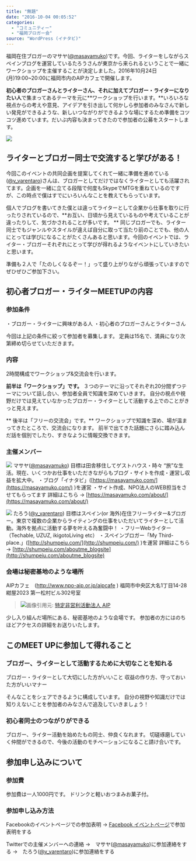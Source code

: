 ```yaml
---
title: "無題"
date: "2016-10-04 00:05:52"
categories:
  - "コミュニティー"
  - "福岡ブロガー会"
source: "WordPress (イナタビ)"
---
```


福岡在住ブロガーのマサヤ([@masayamuko](https://twitter.com/MasayaMuko))です。今回、ライターをしながらスペインブログを運営しているたろうさんが東京から来られるということで一緒にワークショップを主催することが決定しました。2016年10月24日(月)19:00~20:00に福岡市内のAIPカフェで開催します。

**初心者のブロガーさんとライターさん、それに加えてブロガー・ライターになりたい人**で集まってあるテーマを元に**ワークショップを行います。**いろいろな視点からの考えや意見、アイデアを引き出して何かしら参加者のみなさんで新しい発見ができるような、新しいつながりができるような場にするため準備をコツコツ進めています。だいぶ内容も決まってきたので参加者の公募をスタートします。

![](https://masayamuko.com/wp/wp-content/uploads/2016/10/スクリーンショット-2016-10-03-午後11.38.55.png)

## ライターとブロガー同士で交流すると学びがある！

今回このイベントの共同企画を提案してくれて一緒に準備を進めている([@v_varentaro](https://twitter.com/v_varentaro))さんは、ブロガーとしてだけではなくライターとしても活躍されてます。企画を一緒に立てる段階で何度もSkypeでMTGを重ねているのですが、この時点で僕はすでにいろいんなことを教えてもらっています。

個人でブログを書いてきた僕とは違ってライターとして企業から仕事を取りに行ったりされているので、**お互い、日頃から見えているものや考えていることが違ったりして、気づかされることが多いです。
**
同じブロガーでも、ライター同士でもジャンルやスタイルが違えば自分に取って当たり前のことでも、他の人にとっては学びになることがたくさんあると思います。今回のイベントでは、ライター・ブロガーそれぞれにとって学びが得れるようなイベントにしていきたいと思います。

準備も２人で「たのしくなるぞー！」って盛り上がりながら頑張っていますのでぜひぜひご参加下さい。

## 初心者ブロガー・ライターMEETUPの内容

### 参加条件
・ブロガー・ライターに興味がある人
・初心者のブロガーさんとライターさん

今回は上記の条件に絞って参加者を募集します。
定員は15名で、満員になり次第締め切らせていただきます。

### 内容

2時間構成でワークショップ&交流会を行います。

**前半は「ワークショップ」です。**
３つのテーマに沿ってそれぞれ20分間ずつテーマについて話し合い、参加者全員で知識を深めていきます。
自分の視点や視野だけでは見えていなかったブロガー・ライターとして活動する上でのことがきっと見えます。

**
後半は「フリーの交流会」です。**
ワークショップで知識を深め、場が温まってきたところで、交流会になります。
前半で出てきた話題にさらに踏み込んだ話を個別でしたり、すきなように情報交換できます。

### 主催メンバー

![](https://masayamuko.com/wp/wp-content/uploads/2016/10/jhxp5T19-300x300.jpg)
マサヤ([@masayamuko](https://twitter.com/MasayaMuko))
目標は田舎移住してゲストハウス・時々 “旅”な生活。現在、いくつかお仕事をいただきながらもブログ・サイトを作成・運営し収益を拡大中。
・ブログ「イナタビ」([https://masayamuko.com/](https://masayamuko.com/) )を運営
・サイト作成、NPO法人のWEB担当をさせてもらってます
詳細はこちら → [https://masayamuko.com/about/](https://masayamuko.com/about/)

![](https://masayamuko.com/wp/wp-content/uploads/2016/10/eTkBsnYy-300x300.jpg)
たろう([@v_varentaro](https://twitter.com/v_varentaro))
目標はスペイン(or 海外)在住フリーライター&ブロガー。東京で複数の企業からライティングの仕事をいただいてライターとして活動。海外を拠点に活動する夢を叶える為奮闘中！
・フリーWebライター（Techable, UZUZ, ikigotoLiving etc）
・スペインブロガー「My Third-place.」([http://shumpeiu.com/](http://shumpeiu.com/) )を運営
詳細はこちら → [http://shumpeiu.com/aboutme_blogsite](http://shumpeiu.com/aboutme_blogsite)

### 会場は秘密基地のような場所

AIPカフェ　(http://www.npo-aip.or.jp/aipcafe )
福岡市中央区大名1丁目14-28 紺屋2023 第一松村ビル302号室

> ![](https://masayamuko.com/wp/wp-content/uploads/2016/10/aipcafe.jpg)画像引用元: [特定非営利活動法人 AIP](http://www.npo-aip.or.jp/aipcafe)

少し入り組んだ場所にある、秘密基地のような会場です。
参加者の方にはのちほどアクセスの詳細をお送りいたします。

## このMEET UPに参加して得れること

### ブロガー、ライターとして活動するために大切なことを知れる
ブロガー・ライターとして大切にした方がいいこと
収益の作り方、守っておいた方がいいマナー

そんなことをシェアできるように構成しています。
自分の視野や知識だけでは知りえないことを参加者のみなさんで追及していきましょう！

### 初心者同士のつながりができる

ブロガー、ライター活動を始めたもの同士、仲良くなれます。
切磋琢磨していく仲間ができるので、今後の活動のモチベーションになること請け合いです。

## 参加申し込みについて

### 参加費

参加費は一人1000円です。
ドリンクと軽いおつまみお菓子付。

### 参加申し込み方法

Facebookのイベントページでの参加表明
→ [Facebook イベントページ](https://www.facebook.com/events/331232707227299/)で参加表明をする

Twitterでの主催メンバーへの連絡
→　マサヤ([@masayamuko](https://twitter.com/MasayaMuko))に参加連絡をする
→　たろう([@v_varentaro](https://twitter.com/v_varentaro))に参加連絡をする